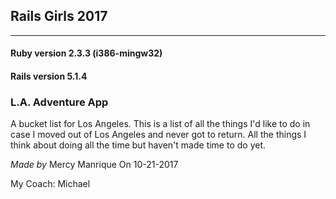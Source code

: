 
## Rails Girls 2017 

---

#### Ruby version 2.3.3 (i386-mingw32)
#### Rails version 5.1.4

### L.A. Adventure App

A bucket list for Los Angeles. This is a list of all the things I'd like to do in case I moved out of Los Angeles and never got to return. All the things I think about doing all the time but haven't made time to do yet.
    
*Made by* Mercy Manrique 
On 10-21-2017 
    
My Coach: Michael 
    